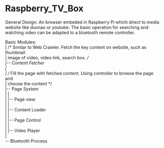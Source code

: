 # Raspberry_TV_Box

General Design:
An browser embeded in Raspberry Pi which direct to media website like duonao or youtube. The basic operation for searching and watching video can be adapted to a bluetooth remote controller.
  
Basic Modules:  
|   /* Similar to Web Crawler. Fetch the key content on website, such as thumbnail  
|      image of video, video link, search box. */  
|-- Content Fetcher  
|  
|   /* Fill the page with fetched content. Using controller to browse the page and   
|      choose the content */  
|-- Page System  
|   |  
|   |-- Page view  
|   |  
|   |-- Content Loader  
|   |  
|   |-- Page Control  
|   |  
|   |-- Video Player  
|  
\-- Bluetooth Process  
